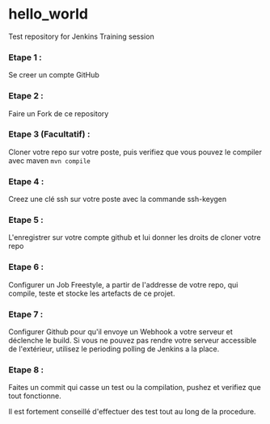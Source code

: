 # hello_world
Test repository for Jenkins Training session

### Etape 1 : 
Se creer un compte GitHub

### Etape 2 : 
Faire un Fork de ce repository

### Etape 3 (Facultatif) :
Cloner votre repo sur votre poste, puis verifiez que vous pouvez le compiler avec maven
`mvn compile`

### Etape 4 :
Creez une clé ssh sur votre poste avec la commande ssh-keygen

### Etape 5 :
L'enregistrer sur votre compte github et lui donner les droits de cloner votre repo

### Etape 6 :
Configurer un Job Freestyle, a partir de l'addresse de votre repo, qui compile, teste et stocke les artefacts de ce projet.

### Etape 7 :
Configurer Github pour qu'il envoye un Webhook a votre serveur et déclenche le build.
Si vous ne pouvez pas rendre votre serveur accessible de l'extérieur, utilisez le perioding polling de Jenkins a la place.

### Etape 8 :
Faites un commit qui casse un test ou la compilation, pushez et verifiez que tout fonctionne.


Il est fortement conseillé d'effectuer des test tout au long de la procedure.

